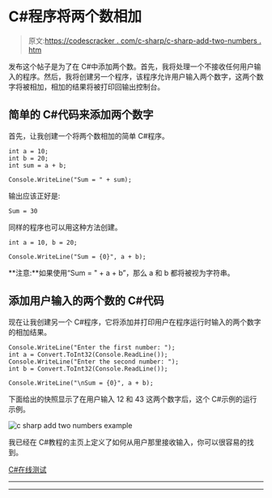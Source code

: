 # C#程序将两个数相加

> 原文:[https://codescracker . com/c-sharp/c-sharp-add-two-numbers . htm](https://codescracker.com/c-sharp/c-sharp-add-two-numbers.htm)

发布这个帖子是为了在 C#中添加两个数。首先，我将处理一个不接收任何用户输入的程序。然后，我将创建另一个程序，该程序允许用户输入两个数字，这两个数字将被相加，相加的结果将被打印回输出控制台。

## 简单的 C#代码来添加两个数字

首先，让我创建一个将两个数相加的简单 C#程序。

```
int a = 10;
int b = 20;
int sum = a + b;

Console.WriteLine("Sum = " + sum);
```

输出应该正好是:

```
Sum = 30
```

同样的程序也可以用这种方法创建。

```
int a = 10, b = 20;

Console.WriteLine("Sum = {0}", a + b);
```

**注意:**如果使用“Sum = " + a + b”，那么 a 和 b 都将被视为字符串。

## 添加用户输入的两个数的 C#代码

现在让我创建另一个 C#程序，它将添加并打印用户在程序运行时输入的两个数字的相加结果。

```
Console.WriteLine("Enter the first number: ");
int a = Convert.ToInt32(Console.ReadLine());
Console.WriteLine("Enter the second number: ");
int b = Convert.ToInt32(Console.ReadLine());

Console.WriteLine("\nSum = {0}", a + b);
```

下面给出的快照显示了在用户输入 12 和 43 这两个数字后，这个 C#示例的运行示例。

![c sharp add two numbers example](../Images/bc1c93ab1a965548c9a632e743f54a93.png)

我已经在 C#教程的主页上定义了如何从用户那里接收输入，你可以很容易的找到。

[C#在线测试](/exam/showtest.php?subid=11)

* * *

* * *